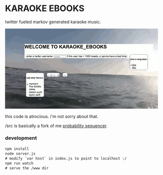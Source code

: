 # KARAOKE EBOOKS

twitter fueled markov generated karaoke music.

![](./demo.gif)

this code is atrocious. i'm not sorry about that.

/src is basically a fork of me [probability sequencer](http://www.github.com/coleww/problumz).

### development

```
npm install
node server.js
# modify `var host` in index.js to point to localhost :/
npm run watch
# serve the /www dir
```
